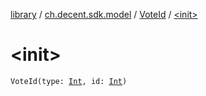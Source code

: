 [library](../../index.md) / [ch.decent.sdk.model](../index.md) / [VoteId](index.md) / [&lt;init&gt;](./-init-.md)

# &lt;init&gt;

`VoteId(type: `[`Int`](https://kotlinlang.org/api/latest/jvm/stdlib/kotlin/-int/index.html)`, id: `[`Int`](https://kotlinlang.org/api/latest/jvm/stdlib/kotlin/-int/index.html)`)`